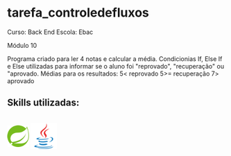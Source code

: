 # tarefa_controledefluxos

Curso: Back End
Escola: Ebac

Módulo 10

Programa criado para ler 4 notas e calcular a média. Condicionias If, Else If e Else utilizadas para informar se o aluno foi "reprovado", "recuperação" ou "aprovado. 
Médias para os resultados: 
5< reprovado
5>= recuperação
7> aprovado

## Skills utilizadas:
<div style="display: inline_block"><br>
   <img align="center" alt="Spring" height="50" width="50" src="https://raw.githubusercontent.com/devicons/devicon/master/icons/spring/spring-original.svg">
  <img align="center" alt="Spring" height="60" width="60" src="https://raw.githubusercontent.com/devicons/devicon/master/icons/java/java-original.svg">
